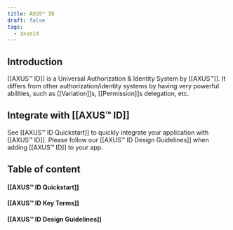 ```yaml
---
title: AXUS™ ID
draft: false
tags:
  - axusid
---
```

## Introduction
[[AXUS™ ID]] is a Universal Authorization & Identity System by [[AXUS™]].
It differs from other authorization/identity systems by having very powerful abilities, such as [[Variation]]s, [[Permission]]s delegation, etc.
## Integrate with [[AXUS™ ID]]
See [[AXUS™ ID Quickstart]] to quickly integrate your application with [[AXUS™ ID]].
Please follow our [[AXUS™ ID Design Guidelines]] when adding [[AXUS™ ID]] to your app.
## Table of content
#### [[AXUS™ ID Quickstart]]
#### [[AXUS™ ID Key Terms]]
#### [[AXUS™ ID Design Guidelines]]